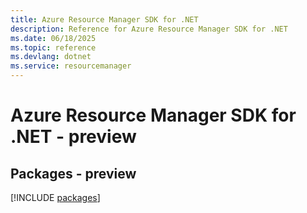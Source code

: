 ```yaml
---
title: Azure Resource Manager SDK for .NET
description: Reference for Azure Resource Manager SDK for .NET
ms.date: 06/18/2025
ms.topic: reference
ms.devlang: dotnet
ms.service: resourcemanager
---
```

# Azure Resource Manager SDK for .NET - preview
## Packages - preview
[!INCLUDE [packages](resource-manager-index.md)]